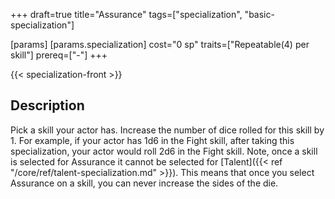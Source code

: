 +++
draft=true
title="Assurance"
tags=["specialization", "basic-specialization"]

[params]
  [params.specialization]
    cost="0 sp"
    traits=["Repeatable(4) per skill"]
    prereq=["-"]
+++

{{< specialization-front >}}

## Description

Pick a skill your actor has. Increase the number of dice rolled for this skill by 1. For example, if your actor has 1d6 in the Fight skill, after taking this specialization, your actor would roll 2d6 in the Fight skill. Note, once a skill is selected for Assurance it cannot be selected for [Talent]({{< ref "/core/ref/talent-specialization.md" >}}). This means that once you select Assurance on a skill, you can never increase the sides of the die.

